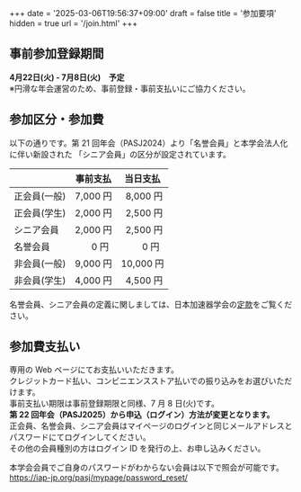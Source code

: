 +++
date = '2025-03-06T19:56:37+09:00'
draft = false
title = '参加要項'
hidden = true
url = '/join.html'
+++

## 事前参加登録期間

**4月22日(火) - 7月8日(火)　予定**  
※円滑な年会運営のため、事前登録・事前支払いにご協力ください。

## 参加区分・参加費

以下の通りです。第 21 回年会（PASJ2024）より「名誉会員」と本学会法人化に伴い新設された
「シニア会員」の区分が設定されています。

<table class="table table-bordered table-striped">
<thead><tr><th></th><th>事前支払</th><th>当日支払</th></tr></thead>
<tbody><tr><td>正会員(一般)</td><td>7,000 円</td><td><span style="margin-left:0.5em">8,000 円</span></td></tr>
<tr><td>正会員(学生)</td><td>2,000 円</td><td><span style="margin-left:0.5em">2,500 円</span></td></tr>
<tr><td>シニア会員</td><td>2,000 円</td><td><span style="margin-left:0.5em">2,500 円</span></td></tr>
<tr><td>名誉会員</td><td><span style="margin-left:1.85em">0 円</span></td><td><span style="margin-left:2.35em">0 円</span></td></tr>
<tr><td>非会員(一般)</td><td>9,000 円</td><td>10,000 円</td></tr>
<tr><td>非会員(学生)</td><td>4,000 円</td><td><span style="margin-left:0.5em">4,500 円</span></td></tr></tbody>
</table>

名誉会員、シニア会員の定義に関しましては、日本加速器学会の[定款](https://www.pasj.jp/teikan_240401.pdf)をご覧ください。  

## 参加費支払い

専用の Web ページにてお支払いいただきます。  
クレジットカード払い、コンビニエンスストア払いでの振り込みをお選びいただけます。  
事前支払い期限は事前登録期限と同様、7 月 8 日(火)です。  
**第 22 回年会（PASJ2025）から申込（ログイン）方法が変更となります。**  
正会員、名誉会員、シニア会員はマイページのログインと同じメールアドレスとパスワードにてログインしてください。  
その他の会員種別の方はログイン ID を発行の上、お申し込みください。  

本学会会員でご自身のパスワードがわからない会員は以下で照会が可能です。  
https://iap-jp.org/pasj/mypage/password_reset/



